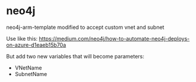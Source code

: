 # neo4j
neo4j-arm-template modified to accept custom vnet and subnet

Use like this:
https://medium.com/neo4j/how-to-automate-neo4j-deploys-on-azure-d1eaeb15b70a

But add two new variables that will become parameters:
- VNetName
- SubnetName
